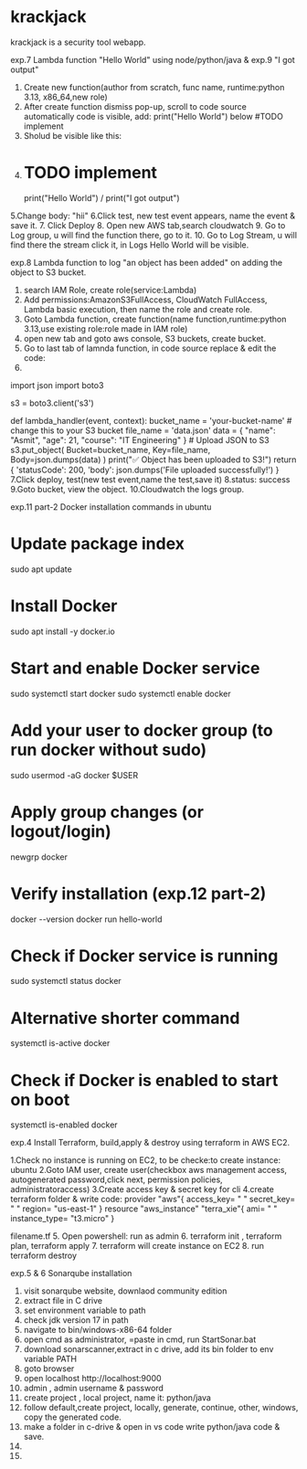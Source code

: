 # krackjack
krackjack is a security tool webapp.

exp.7 Lambda function "Hello World" using node/python/java & exp.9 "I got output"

1. Create new function(author from scratch, func name, runtime:python 3.13, x86_64,new role)
2. After create function dismiss pop-up, scroll to code source automatically code is visible, add: print("Hello World") below #TODO implement 
3. Sholud be visible like this:
4. # TODO implement
    print("Hello World") / print("I got output")

5.Change body: "hii"
6.Click test, new test event appears, name the event & save it.
7. Click Deploy
8. Open new AWS tab,search cloudwatch 
9. Go to Log group, u will find the function there, go to it.
10. Go to Log Stream, u will find there the stream click it, in Logs Hello World will be visible.

exp.8 Lambda function to log "an object has been added" on adding the object to S3 bucket.

1. search IAM Role, create role(service:Lambda)
2. Add permissions:AmazonS3FullAccess, CloudWatch FullAccess, Lambda basic execution, then name the role and create role.
3. Goto Lambda function, create function(name function,runtime:python 3.13,use existing role:role made in IAM role) 
4.  open new tab and goto aws console, S3 buckets, create bucket.
5.  Go to last tab of lamnda function, in code source replace & edit the code:
6.
import json
import boto3

s3 = boto3.client('s3')

def lambda_handler(event, context):
    bucket_name = 'your-bucket-name'     # change this to your S3 bucket
    file_name = 'data.json'
    data = {
        "name": "Asmit",
        "age": 21,
        "course": "IT Engineering"
    }
    # Upload JSON to S3
    s3.put_object(
        Bucket=bucket_name,
        Key=file_name,
        Body=json.dumps(data)
    )
    print("✅ Object has been uploaded to S3!")
    return {
        'statusCode': 200,
        'body': json.dumps('File uploaded successfully!')
    }
7.Click deploy, test(new test event,name the test,save it)
8.status: success
9.Goto bucket, view the object.
10.Cloudwatch the logs group.

exp.11 part-2
Docker installation commands in ubuntu

# Update package index
sudo apt update

# Install Docker
sudo apt install -y docker.io

# Start and enable Docker service
sudo systemctl start docker
sudo systemctl enable docker

# Add your user to docker group (to run docker without sudo)
sudo usermod -aG docker $USER

# Apply group changes (or logout/login)
newgrp docker

# Verify installation (exp.12 part-2)
docker --version
docker run hello-world

# Check if Docker service is running
sudo systemctl status docker

# Alternative shorter command
systemctl is-active docker

# Check if Docker is enabled to start on boot
systemctl is-enabled docker

exp.4 Install Terraform, build,apply & destroy using terraform in AWS EC2.

1.Check no instance is running on EC2, to be checke:to create instance: ubuntu
2.Goto IAM user, create user(checkbox aws management access, autogenerated password,click next, permission policies, administratoraccess)
3.Create access key & secret key for cli
4.create terraform folder & write 
code:
provider "aws"{
    access_key= " "
    secret_key= " "
    region= "us-east-1"
}
resource "aws_instance" "terra_xie"{
    ami= " "   
    instance_type= "t3.micro"
}

filename.tf
5. Open powershell: run as admin
6. terraform init , terraform plan, terraform apply 
7. terraform will create instance on EC2
8. run terraform destroy

exp.5 & 6 Sonarqube installation

1. visit sonarqube website, downlaod community edition
2. extract file in C drive
3. set environment variable to path
4. check jdk version 17 in path
5. navigate to bin/windows-x86-64 folder
6. open cmd as administrator, =paste in cmd, run StartSonar.bat
7. download sonarscanner,extract in c drive, add its bin folder to env variable PATH
8. goto browser
9. open localhost http://localhost:9000
10. admin , admin username & password
11. create project , local project, name it: python/java
12. follow default,create project, locally, generate, continue, other, windows, copy the generated code.
13. make a folder in c-drive & open in vs code write python/java code & save.
14. 
15. 

    
